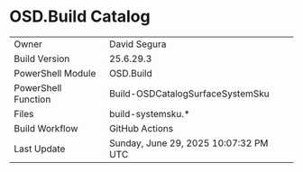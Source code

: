 ﻿# OSD.Build Catalog

| | |
|-|-|
| Owner | David Segura |
| Build Version | 25.6.29.3 |
| PowerShell Module | OSD.Build |
| PowerShell Function | Build-OSDCatalogSurfaceSystemSku |
| Files | build-systemsku.* |
| Build Workflow | GitHub Actions |
| Last Update | Sunday, June 29, 2025 10:07:32 PM UTC |
